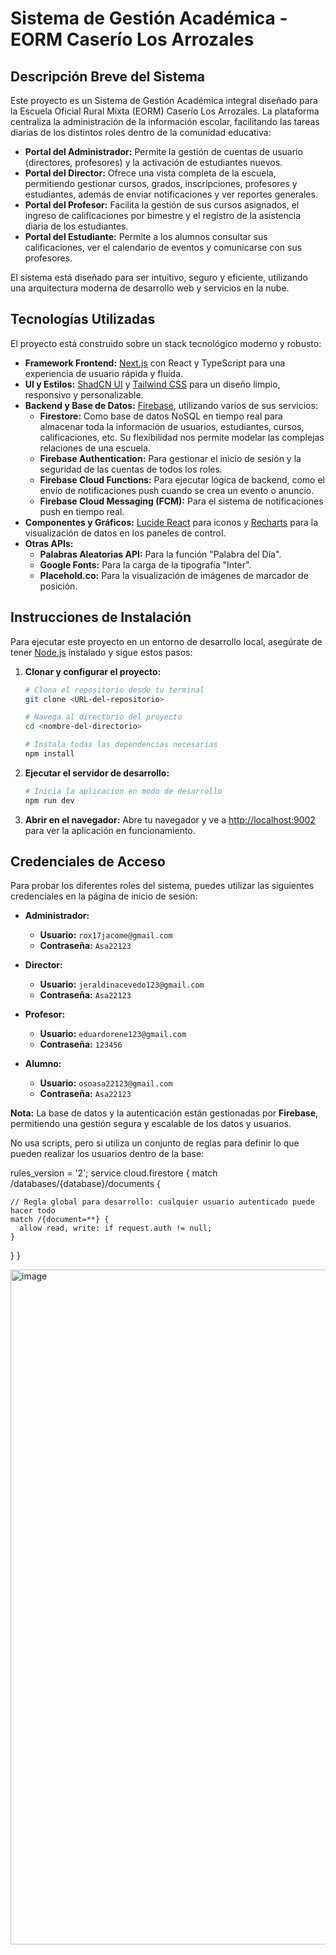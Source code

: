 # Sistema de Gestión Académica - EORM Caserío Los Arrozales

## Descripción Breve del Sistema

Este proyecto es un Sistema de Gestión Académica integral diseñado para la Escuela Oficial Rural Mixta (EORM) Caserío Los Arrozales. La plataforma centraliza la administración de la información escolar, facilitando las tareas diarias de los distintos roles dentro de la comunidad educativa:

- **Portal del Administrador:** Permite la gestión de cuentas de usuario (directores, profesores) y la activación de estudiantes nuevos.
- **Portal del Director:** Ofrece una vista completa de la escuela, permitiendo gestionar cursos, grados, inscripciones, profesores y estudiantes, además de enviar notificaciones y ver reportes generales.
- **Portal del Profesor:** Facilita la gestión de sus cursos asignados, el ingreso de calificaciones por bimestre y el registro de la asistencia diaria de los estudiantes.
- **Portal del Estudiante:** Permite a los alumnos consultar sus calificaciones, ver el calendario de eventos y comunicarse con sus profesores.

El sistema está diseñado para ser intuitivo, seguro y eficiente, utilizando una arquitectura moderna de desarrollo web y servicios en la nube.

## Tecnologías Utilizadas

El proyecto está construido sobre un stack tecnológico moderno y robusto:

- **Framework Frontend:** [Next.js](https://nextjs.org/) con React y TypeScript para una experiencia de usuario rápida y fluida.
- **UI y Estilos:** [ShadCN UI](https://ui.shadcn.com/) y [Tailwind CSS](https://tailwindcss.com/) para un diseño limpio, responsivo y personalizable.
- **Backend y Base de Datos:** [Firebase](https://firebase.google.com/), utilizando varios de sus servicios:
    - **Firestore:** Como base de datos NoSQL en tiempo real para almacenar toda la información de usuarios, estudiantes, cursos, calificaciones, etc. Su flexibilidad nos permite modelar las complejas relaciones de una escuela.
    - **Firebase Authentication:** Para gestionar el inicio de sesión y la seguridad de las cuentas de todos los roles.
    - **Firebase Cloud Functions:** Para ejecutar lógica de backend, como el envío de notificaciones push cuando se crea un evento o anuncio.
    - **Firebase Cloud Messaging (FCM):** Para el sistema de notificaciones push en tiempo real.
- **Componentes y Gráficos:** [Lucide React](https://lucide.dev/) para iconos y [Recharts](https://recharts.org/) para la visualización de datos en los paneles de control.
- **Otras APIs:**
    - **Palabras Aleatorias API:** Para la función "Palabra del Día".
    - **Google Fonts:** Para la carga de la tipografía "Inter".
    - **Placehold.co:** Para la visualización de imágenes de marcador de posición.

## Instrucciones de Instalación

Para ejecutar este proyecto en un entorno de desarrollo local, asegúrate de tener [Node.js](https://nodejs.org/) instalado y sigue estos pasos:

1.  **Clonar y configurar el proyecto:**
    ```bash
    # Clona el repositorio desde tu terminal
    git clone <URL-del-repositorio>

    # Navega al directorio del proyecto
    cd <nombre-del-directorio>

    # Instala todas las dependencias necesarias
    npm install
    ```

2.  **Ejecutar el servidor de desarrollo:**
    ```bash
    # Inicia la aplicación en modo de desarrollo
    npm run dev
    ```

3.  **Abrir en el navegador:**
    Abre tu navegador y ve a [http://localhost:9002](http://localhost:9002) para ver la aplicación en funcionamiento.

## Credenciales de Acceso

Para probar los diferentes roles del sistema, puedes utilizar las siguientes credenciales en la página de inicio de sesión:

- **Administrador:**
  - **Usuario:** `rox17jacome@gmail.com`
  - **Contraseña:** `Asa22123`

- **Director:**
  - **Usuario:** `jeraldinacevedo123@gmail.com`
  - **Contraseña:** `Asa22123`

- **Profesor:**
  - **Usuario:** `eduardorene123@gmail.com`
  - **Contraseña:** `123456`

- **Alumno:**
  - **Usuario:** `osoasa22123@gmail.com`
  - **Contraseña:** `Asa22123`

**Nota:** La base de datos y la autenticación están gestionadas por **Firebase**, permitiendo una gestión segura y escalable de los datos y usuarios.

No usa scripts, pero si utiliza un conjunto de reglas para definir lo que pueden realizar los usuarios dentro de la base: 

rules_version = '2';
service cloud.firestore {
  match /databases/{database}/documents {

    // Regla global para desarrollo: cualquier usuario autenticado puede hacer todo
    match /{document=**} {
      allow read, write: if request.auth != null;
    }

  }
}


<img width="1920" height="1080" alt="image" src="https://github.com/user-attachments/assets/5aba0767-4aed-4513-b71c-899b54614e4b" />

